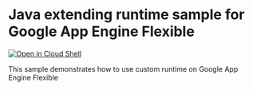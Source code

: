 # Java extending runtime sample for Google App Engine Flexible

<a href="https://console.cloud.google.com/cloudshell/open?git_repo=https://github.com/GoogleCloudPlatform/java-docs-samples&page=editor&open_in_editor=flexible/extending-runtime/README.md">
<img alt="Open in Cloud Shell" src ="http://gstatic.com/cloudssh/images/open-btn.png"></a>

This sample demonstrates how to use custom runtime on Google App Engine Flexible

